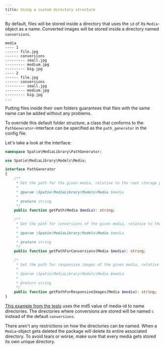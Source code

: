 ```yaml
---
title: Using a custom directory structure
---
```


By default, files will be stored inside a directory that uses the `id` of its `Media`-object as a name. Converted images will be stored inside a directory named `conversions`.

```
media
---- 1
------ file.jpg
------ conversions
--------- small.jpg
--------- medium.jpg
--------- big.jpg
---- 2
------ file.jpg
------ conversions
--------- small.jpg
--------- medium.jpg
--------- big.jpg
...
```

Putting files inside their own folders guarantees that files with the same name can be added without any problems.

To override this default folder structure, a class that conforms to the `PathGenerator`-interface can be specified as the `path_generator` in the config file.

Let's take a look at the interface:

```php
namespace Spatie\MediaLibrary\PathGenerator;

use Spatie\MediaLibrary\Models\Media;

interface PathGenerator
{
    /**
     * Get the path for the given media, relative to the root storage path.
     *
     * @param \Spatie\MediaLibrary\Models\Media $media
     *
     * @return string
     */
    public function getPath(Media $media): string;

    /**
     * Get the path for conversions of the given media, relative to the root storage path.
     *
     * @param \Spatie\MediaLibrary\Models\Media $media
     *
     * @return string
     */
    public function getPathForConversions(Media $media): string;

    /*
     * Get the path for responsive images of the given media, relative to the root storage path.
     *
     * @param \Spatie\MediaLibrary\Models\Media $media
     *
     * @return string
     */
    public function getPathForResponsiveImages(Media $media): string;
}
```

[This example from the tests](https://github.com/spatie/laravel-medialibrary/blob/7.0.0/tests/PathGenerator/CustomPathGenerator.php) uses
the md5 value of media-id to name directories. The directories where conversions are stored will be named `c` instead of the default `conversions`.

There aren't any restrictions on how the directories can be named. When a `Media`-object gets deleted the package will delete its entire associated directory. To avoid tears or worse, make sure that every media gets stored its own unique directory.
